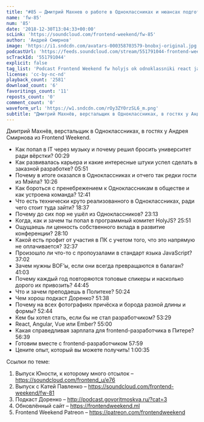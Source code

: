 ```yaml
---
title: "#85 – Дмитрий Махнев о работе в Одноклассниках и нюансах подготовки конференций"
name: 'fw-85'
num: '85'
date: '2018-12-30T13:04:33+00:00'
scLink: 'https://soundcloud.com/frontend-weekend/fw-85'
author: 'Андрей Смирнов'
image: 'https://i1.sndcdn.com/avatars-000358703579-bnobxj-original.jpg'
podcastUrl: 'https://feeds.soundcloud.com/stream/551791044-frontend-weekend-fw-85.m4a'
scTrackId: '551791044'
explicit: false
tag_list: 'Podcast Frontend Weekend fw holyjs ok odnoklassniki react javascript'
license: 'cc-by-nc-nd'
playback_count: '2581'
download_count: '6'
favoritings_count: '11'
reposts_count: '0'
comment_count: '0'
waveform_url: 'https://w1.sndcdn.com/rOy3ZY0rzSL6_m.png'
subtitle: "Дмитрий Махнёв, верстальщик в Одноклассниках, в гостях у Андрея Смирнова из Frontend Weekend. "
---
```

Дмитрий Махнёв, верстальщик в Одноклассниках, в гостях у Андрея Смирнова из Frontend Weekend. 

- Как попал в IT через музыку и почему решил бросить университет ради вёрстки? <timecode sec="29">00:29</timecode>
- Как развивалась карьера и какие интересные штуки успел сделать в заказной разработке? <timecode sec="351">05:51</timecode>
- Почему в итоге оказался в Одноклассниках и отчего так редки гости из Мэйла? <timecode sec="626">10:26</timecode>
- Как бороться с пренебрежением к Одноклассникам в обществе и как устроена команда? <timecode sec="761">12:41</timecode>
- Что есть технически круто реализованного в Одноклассниках, ради чего стоит туда зайти? <timecode sec="1117">18:37</timecode>
- Почему до сих пор не ушёл из Одноклассников? <timecode sec="1393">23:13</timecode>
- Когда, как и зачем ты попал в программный комитет HolyJS? <timecode sec="1551">25:51</timecode>
- Ощущаешь ли ценность собственного вклада в развитие конференции? <timecode sec="1690">28:10</timecode>
- Какой есть профит от участия в ПК с учетом того, что это напрямую не оплачивается? <timecode sec="1957">32:37</timecode>
- Произошло ли что-то с пропоузалами в стандарт языка JavaScript? <timecode sec="2222">37:02</timecode>
- Зачем нужны BOF’ы, если они всегда превращаются в балаган? <timecode sec="2463">41:03</timecode>
- Почему каждый год повторяются топовые спикеры и насколько дорого их привозить? <timecode sec="2685">44:45</timecode>
- Что и зачем преподаешь в Политехе? <timecode sec="3024">50:24</timecode>
- Чем хорош подкаст Доренко? <timecode sec="3098">51:38</timecode>
- Почему на всех фотографиях причёска и борода разной длины и формы? <timecode sec="3164">52:44</timecode>
- Кем бы хотел стать, если бы не стал разработчиком? <timecode sec="3209">53:29</timecode>
- React, Angular, Vue или Ember? <timecode sec="3300">55:00</timecode>
- Какая справедливая зарплата для frontend-разработчика в Питере? <timecode sec="3399">56:39</timecode>
- Готовим вместе с frontend-разработчиком <timecode sec="3479">57:59</timecode>
- Цените опыт, который вы можете получить! <timecode sec="3635">1:00:35</timecode>

Ссылки по теме:
1) Выпуск Юности, к которому много отсылок – https://soundcloud.com/frontend_u/e76
2) Выпуск с Катей Павленко – https://soundcloud.com/frontend-weekend/fw-81
3) Подкаст Доренко – http://podcast.govoritmoskva.ru/?cat=3
4) Обновлённый сайт – https://frontendweekend.ml
5) Frontend Weekend Patreon – https://patreon.com/frontendweekend